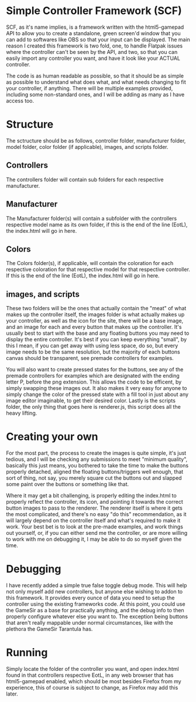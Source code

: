 # Simple Controller Framework (SCF)

SCF, as it's name implies, is a framework written with the html5-gamepad API to allow you to create a standalone, green screen'd window that you can add to softwares like OBS so that your input can be displayed. The main reason I created this framework is two fold, one, to handle Flatpak issues where the controller can't be seen by the API, and two, so that you can easily import any controller you want, and have it look like your ACTUAL controller.

The code is as human readable as possible, so that it should be as simple as possible to understand what does what, and what needs changing to fit your controller, if anything. There will be multiple examples provided, including some non-standard ones, and I will be adding as many as I have access too.

# Structure

The sctructure should be as follows, controller folder, manufacturer folder, model folder, color folder (if applicable), images, and scripts folder.

## Controllers

The controllers folder will contain sub folders for each respective manufacturer.

## Manufacturer

The Manufacturer folder(s) will contain a subfolder with the controllers respective model name as its own folder, if this is the end of the line (EotL), the index.html will go in here.

## Colors

The Colors folder(s), if applicable, will contain the coloration for each respective coloration for that respective model for that respective controller. If this is the end of the line (EotL), the index.html will go in here.

## images, and scripts

These two folders will be the ones that actually contain the "meat" of what makes up the controller itself, the images folder is what actually makes up your controller, as well as the icon for the site, there will be a base image, and an image for each and every button that makes up the controller. It's usually best to start with the base and any floating buttons you may need to display the entire controller. It's best if you can keep everything "small", by this I mean, if you can get away with using less space, do so, but every image needs to be the same resolution, but the majority of each buttons canvas should be transparent, see premade controllers for examples.

You will also want to create pressed states for the buttons, see any of the premade controllers for examples which are designated with the ending letter P, before the png extension. This allows the code to be efficent, by simply swapping these images out. It also makes it very easy for anyone to simply change the color of the pressed state with a fill tool in just about any image editor imaginable, to get their desired color. Lastly is the scripts folder, the only thing that goes here is renderer.js, this script does all the heavy lifting.

# Creating your own

For the most part, the process to create the images is quite simple, it's just tedious, and I will be checking any submissions to meet "minimum quality", basically this just means, you bothered to take the time to make the buttons properly detached, aligned the floating buttons/triggers well enough, that sort of thing, not say, you merely square cut the buttons out and slapped some paint over the buttons or something like that.

Where it may get a bit challenging, is properly editing the index.html to properly reflect the controller, its icon, and pointing it towards the correct button images to pass to the renderer. The renderer itself is where it gets the most complicated, and there's no easy "do this" recommendation, as it will largely depend on the controller itself and what's required to make it work. Your best bet is to look at the pre-made examples, and work things out yourself, or, if you can either send me the controller, or are more willing to work with me on debugging it, I may be able to do so myself given the time.

# Debugging
I have recently added a simple true false toggle debug mode. This will help not only myself add new controllers, but anyone else wishing to addon to this framework. It provides every ounce of data you need to setup the controller using the existing frameworks code. At this point, you could use the GameSir as a base for practically anything, and the debug info to then properly configure whatever else you want to. The exception being buttons that aren't really mappable under normal circumstances, like with the plethora the GameSir Tarantula has.

# Running

Simply locate the folder of the controller you want, and open index.html found in that controllers respective EotL, in any web browser that has html5-gamepad enabled, which should be most besides Firefox from my experience, this of course is subject to change, as Firefox may add this later.
